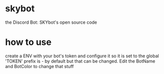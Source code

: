 # skybot
the Discord Bot: SKYbot's open source code

# how to use
create a ENV with your bot's token and configure it so it is set to the global 'TOKEN'
prefix is - by default but that can be changed.
Edit the BotName and BotColor to change that stuff
